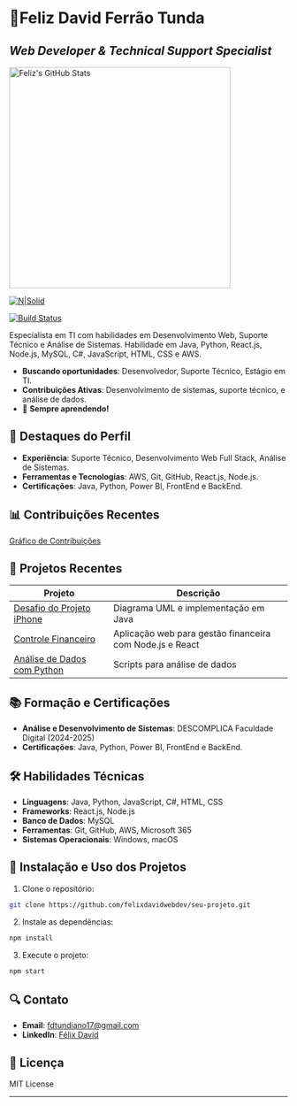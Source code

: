 # 🌟Feliz David Ferrão Tunda  
## _Web Developer & Technical Support Specialist_


<img src="https://github-readme-stats.vercel.app/api?username=felixdavidwebdev&show_icons=true&theme=radical" alt="Feliz's GitHub Stats" width="400">




[![N|Solid](https://cldup.com/dTxpPi9lDf.thumb.png)](https://github.com/felixdavidwebdev)

[![Build Status](https://travis-ci.org/joemccann/dillinger.svg?branch=master)](https://github.com/felixdavidwebdev)

Especialista em TI com habilidades em Desenvolvimento Web, Suporte Técnico e Análise de Sistemas. Habilidade em Java, Python, React.js, Node.js, MySQL, C#, JavaScript, HTML, CSS e AWS.

- **Buscando oportunidades**: Desenvolvedor, Suporte Técnico, Estágio em TI.
- **Contribuições Ativas**: Desenvolvimento de sistemas, suporte técnico, e análise de dados.
- 🌟 **Sempre aprendendo!**

## 🌟 **Destaques do Perfil**

- **Experiência**: Suporte Técnico, Desenvolvimento Web Full Stack, Análise de Sistemas.
- **Ferramentas e Tecnologias**: AWS, Git, GitHub, React.js, Node.js.
- **Certificações**: Java, Python, Power BI, FrontEnd e BackEnd.

## 📊 **Contribuições Recentes**

[Gráfico de Contribuições](https://activity-graph.herokuapp.com/graph?username=felixdavidwebdev&theme=redical)

## 🚀 **Projetos Recentes**

| Projeto | Descrição |
| ------ | ------ |
| [Desafio do Projeto iPhone](https://github.com/felixdavidwebdev/Desafio-do-Projecto-iPhone) | Diagrama UML e implementação em Java |
| [Controle Financeiro](https://github.com/felixdavidwebdev/controle-financeiro) | Aplicação web para gestão financeira com Node.js e React |
| [Análise de Dados com Python](https://github.com/felixdavidwebdev/analise-dados-python) | Scripts para análise de dados |

## 📚 **Formação e Certificações**

- **Análise e Desenvolvimento de Sistemas**: DESCOMPLICA Faculdade Digital (2024-2025)
- **Certificações**: Java, Python, Power BI, FrontEnd e BackEnd.

## 🛠️ **Habilidades Técnicas**

- **Linguagens**: Java, Python, JavaScript, C#, HTML, CSS
- **Frameworks**: React.js, Node.js
- **Banco de Dados**: MySQL
- **Ferramentas**: Git, GitHub, AWS, Microsoft 365
- **Sistemas Operacionais**: Windows, macOS

## 📝 **Instalação e Uso dos Projetos**

1. Clone o repositório:

```sh
git clone https://github.com/felixdavidwebdev/seu-projeto.git
```

2. Instale as dependências:

```sh
npm install
```

3. Execute o projeto:

```sh
npm start
```

## 🔍 **Contato**

- **Email**: [fdtundiano17@gmail.com](mailto:fdtundiano17@gmail.com)
- **LinkedIn**: [Félix David](https://www.linkedin.com/in/felixdavid2024/)

## 🎉 **Licença**

MIT License

---

